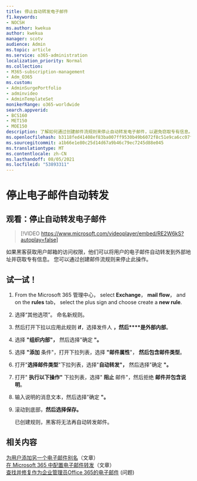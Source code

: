```yaml
---
title: 停止自动转发电子邮件
f1.keywords:
- NOCSH
ms.author: kwekua
author: kwekua
manager: scotv
audience: Admin
ms.topic: article
ms.service: o365-administration
localization_priority: Normal
ms.collection:
- M365-subscription-management
- Adm_O365
ms.custom:
- AdminSurgePortfolio
- adminvideo
- AdminTemplateSet
monikerRange: o365-worldwide
search.appverid:
- BCS160
- MET150
- MOE150
description: 了解如何通过创建邮件流规则来停止自动转发电子邮件，以避免窃取专有信息。
ms.openlocfilehash: b3118fed41408ef83ba007ff9530b49b6072f8c51e9ca6cc07fc3526309decb5
ms.sourcegitcommit: a1b66e1e80c25d14d67a9b46c79ec7245d88e045
ms.translationtype: MT
ms.contentlocale: zh-CN
ms.lasthandoff: 08/05/2021
ms.locfileid: "53893311"
---
```

# <a name="stop-email-auto-forward"></a>停止电子邮件自动转发

## <a name="watch-stop-auto-forwarding-emails"></a>观看：停止自动转发电子邮件

> [!VIDEO https://www.microsoft.com/videoplayer/embed/RE2W6kS?autoplay=false]

如果黑客获取用户邮箱的访问权限，他们可以将用户的电子邮件自动转发到外部地址并窃取专有信息。 您可以通过创建邮件流规则来停止此操作。

## <a name="try-it"></a>试一试！

1. From the Microsoft 365 管理中心， select **Exchange**， **mail flow**， and on the **rules** tab， select the plus sign and choose create a **new rule**.
1. 选择“其他选项”。 命名新规则。
1. 然后打开下拉以应用此规则 **if**，选择发件人 **，然后****是外部内部**。
1. 选择 **"组织内部"，** 然后选择"确定 **"。**
1. 选择 **"添加** 条件"，打开下拉列表，选择 **"邮件属性**"， **然后包含邮件类型**。
1. 打开"**选择邮件类型**"下拉列表，选择"**自动转发"，** 然后选择"确定 **"。**
1. 打开" **执行以下操作"** 下拉列表，选择" **阻止** 邮件"，然后拒绝 **邮件并包含说明**。
1. 输入说明的消息文本，然后选择"确定 **"。**
1. 滚动到底部，**然后选择保存。**

    已创建规则，黑客将无法再自动转发邮件。

## <a name="related-content"></a>相关内容

[为用户添加另一个电子邮件别名](../admin/email/add-another-email-alias-for-a-user.md)（文章）\
[在 Microsoft 365 中配置电子邮件转发](../admin/email/configure-email-forwarding.md)（文章）\
[查找并修复作为企业管理员Office 365的电子邮件](/exchange/troubleshoot/email-delivery/email-delivery-issues) (问题) 